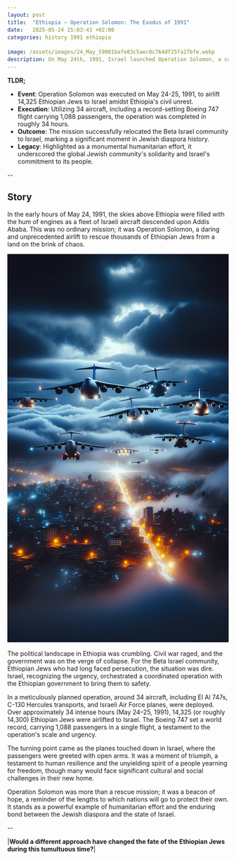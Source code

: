 ```yaml
---
layout: post
title:  "Ethiopia – Operation Solomon: The Exodus of 1991"
date:   2025-05-24 15:03:43 +02:00
categories: history 1991 ethiopia

image: /assets/images/24_May_59001bafe83c5aec0c764df25fa27bfe.webp
description: On May 24th, 1991, Israel launched Operation Solomon, a covert military operation to airlift Ethiopian Jews to Israel. Over 36 hours, 14,325 Ethiopian Jews were flown to Israel aboard 35 Israeli aircraft, including the Boeing 747, which set a world record for single-flight passenger load.
---
```


**TLDR;**
- **Event**: Operation Solomon was executed on May 24-25, 1991, to airlift 14,325 Ethiopian Jews to Israel amidst Ethiopia's civil unrest.
- **Execution**: Utilizing 34 aircraft, including a record-setting Boeing 747 flight carrying 1,088 passengers, the operation was completed in roughly 34 hours.
- **Outcome**: The mission successfully relocated the Beta Israel community to Israel, marking a significant moment in Jewish diaspora history.
- **Legacy**: Highlighted as a monumental humanitarian effort, it underscored the global Jewish community's solidarity and Israel's commitment to its people.

--


## Story
In the early hours of May 24, 1991, the skies above Ethiopia were filled with the hum of engines as a fleet of Israeli aircraft descended upon Addis Ababa. This was no ordinary mission; it was Operation Solomon, a daring and unprecedented airlift to rescue thousands of Ethiopian Jews from a land on the brink of chaos.

![Image](/assets/images/24_May_59001bafe83c5aec0c764df25fa27bfe.webp)

The political landscape in Ethiopia was crumbling. Civil war raged, and the government was on the verge of collapse. For the Beta Israel community, Ethiopian Jews who had long faced persecution, the situation was dire. Israel, recognizing the urgency, orchestrated a coordinated operation with the Ethiopian government to bring them to safety.

In a meticulously planned operation, around 34 aircraft, including El Al 747s, C-130 Hercules transports, and Israeli Air Force planes, were deployed. Over approximately 34 intense hours (May 24–25, 1991), 14,325 (or roughly 14,300) Ethiopian Jews were airlifted to Israel. The Boeing 747 set a world record, carrying 1,088 passengers in a single flight, a testament to the operation's scale and urgency.

The turning point came as the planes touched down in Israel, where the passengers were greeted with open arms. It was a moment of triumph, a testament to human resilience and the unyielding spirit of a people yearning for freedom, though many would face significant cultural and social challenges in their new home.

Operation Solomon was more than a rescue mission; it was a beacon of hope, a reminder of the lengths to which nations will go to protect their own. It stands as a powerful example of humanitarian effort and the enduring bond between the Jewish diaspora and the state of Israel.


--

|**Would a different approach have changed the fate of the Ethiopian Jews during this tumultuous time?**|

